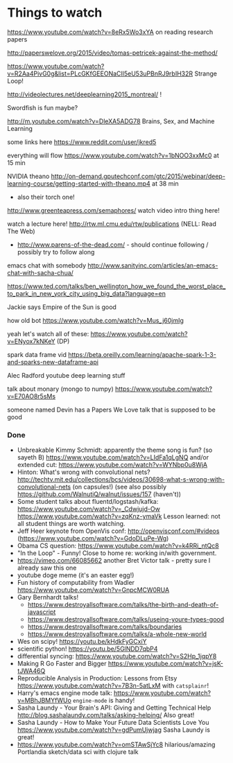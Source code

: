 # Things to watch

https://www.youtube.com/watch?v=8eRx5Wo3xYA on reading research papers

http://paperswelove.org/2015/video/tomas-petricek-against-the-method/

https://www.youtube.com/watch?v=R2Aa4PivG0g&list=PLcGKfGEEONaCIl5eU53uPBnRJ9rbIH32R Strange Loop!

http://videolectures.net/deeplearning2015_montreal/ !

Swordfish is fun maybe?

http://m.youtube.com/watch?v=DleXA5ADG78 Brains, Sex, and Machine Learning

some links here https://www.reddit.com/user/jkred5

everything will flow https://www.youtube.com/watch?v=1bNOO3xxMc0 at 15 min

NVIDIA theano http://on-demand.gputechconf.com/gtc/2015/webinar/deep-learning-course/getting-started-with-theano.mp4 at 38 min
 * also their torch one!

http://www.greenteapress.com/semaphores/ watch video intro thing here!

watch a lecture here! http://rtw.ml.cmu.edu/rtw/publications (NELL: Read The Web)

 * http://www.parens-of-the-dead.com/ - should continue following / possibly try to follow along

emacs chat with somebody http://www.sanityinc.com/articles/an-emacs-chat-with-sacha-chua/

https://www.ted.com/talks/ben_wellington_how_we_found_the_worst_place_to_park_in_new_york_city_using_big_data?language=en

Jackie says Empire of the Sun is good

how old bot
https://www.youtube.com/watch?v=Mus_j60jmIg

yeah let's watch all of these: https://www.youtube.com/watch?v=ENyox7kNKeY (DP)

spark data frame vid https://beta.oreilly.com/learning/apache-spark-1-3-and-sparks-new-dataframe-api

Alec Radford youtube deep learning stuff

talk about monary (mongo to numpy) https://www.youtube.com/watch?v=E70AO8r5sMs

someone named Devin has a Papers We Love talk that is supposed to be good


### Done

 * Unbreakable Kimmy Schmidt: apparently the theme song is fun? (so sayeth B) https://www.youtube.com/watch?v=LIdFa1qLgNQ and/or extended cut: https://www.youtube.com/watch?v=WYNbp0u8WjA
 * Hinton: What's wrong with convolutional nets? http://techtv.mit.edu/collections/bcs/videos/30698-what-s-wrong-with-convolutional-nets (on capsules!) (see also possibly https://github.com/WalnutiQ/walnut/issues/157 (haven't))
 * Some student talks about fluentd/logstash/kafka: https://www.youtube.com/watch?v=_Cdwjujd-Ow https://www.youtube.com/watch?v=zqKnz-ymaVk Lesson learned: not all student things are worth watching.
 * Jeff Heer keynote from OpenVis conf: http://openvisconf.com/#videos (https://www.youtube.com/watch?v=GdoDLuPe-Wg)
 * Obama CS question: https://www.youtube.com/watch?v=k4RRi_ntQc8
 * "In the Loop" - Funny! Close to home re: working in/with government.
 * https://vimeo.com/66085662 another Bret Victor talk - pretty sure I already saw this one
 * youtube doge meme (it's an easter egg!)
 * Fun history of computability from Wadler https://www.youtube.com/watch?v=GnpcMCW0RUA
 * Gary Bernhardt talks!
     * https://www.destroyallsoftware.com/talks/the-birth-and-death-of-javascript
     * https://www.destroyallsoftware.com/talks/useing-youre-types-good
     * https://www.destroyallsoftware.com/talks/boundaries
     * https://www.destroyallsoftware.com/talks/a-whole-new-world
 * Wes on scipy! https://youtu.be/kHdkFyGCxiY
 * scientific python! https://youtu.be/5GlNDD7qbP4
 * differential syncing: https://www.youtube.com/watch?v=S2Hp_1jqpY8
 * Making R Go Faster and Bigger https://www.youtube.com/watch?v=jsK-tJWA46Q
 * Reproducible Analysis in Production: Lessons from Etsy https://www.youtube.com/watch?v=7B3n-5atLxM with `catsplainr`!
 * Harry's emacs engine mode talk: https://www.youtube.com/watch?v=MBhJBMYfWUo `engine-mode` is handy!
 * Sasha Laundy - Your Brain's API: Giving and Getting Technical Help http://blog.sashalaundy.com/talks/asking-helping/ Also great!
 * Sasha Laundy - How to Make Your Future Data Scientists Love You https://www.youtube.com/watch?v=gdPumUjwjag Sasha Laundy is great!
 * https://www.youtube.com/watch?v=omSTAwSjYc8 hilarious/amazing Portlandia sketch/data sci with clojure talk
